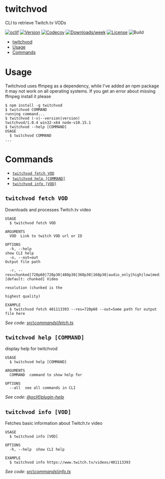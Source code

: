 # twitchvod

CLI to retrieve Twitch.tv VODs

[![oclif](https://img.shields.io/badge/cli-oclif-brightgreen.svg)](https://oclif.io)
[![Version](https://img.shields.io/npm/v/twitchvod.svg)](https://npmjs.org/package/twitchvod)
[![Codecov](https://codecov.io/gh/MatejTuray/twitchvod/branch/master/graph/badge.svg)](https://codecov.io/gh/MatejTuray/twitchvod)
[![Downloads/week](https://img.shields.io/npm/dw/twitchvod.svg)](https://npmjs.org/package/twitchvod)
[![License](https://img.shields.io/npm/l/twitchvod.svg)](https://github.com/MatejTuray/twitchvod/blob/master/package.json)
![Build](https://travis-ci.org/MatejTuray/twitchvod.svg?branch=master)

<!-- toc -->
* [twitchvod](#twitchvod)
* [Usage](#usage)
* [Commands](#commands)
<!-- tocstop -->

# Usage
Twitchvod uses ffmpeg as a dependency, while I've added an npm package it may not work on all operating systems.
If you get an error about missing ffmpeg install it please
<!-- usage -->
```sh-session
$ npm install -g twitchvod
$ twitchvod COMMAND
running command...
$ twitchvod (-v|--version|version)
twitchvod/1.0.4 win32-x64 node-v10.15.1
$ twitchvod --help [COMMAND]
USAGE
  $ twitchvod COMMAND
...
```
<!-- usagestop -->

# Commands

<!-- commands -->
* [`twitchvod fetch VOD`](#twitchvod-fetch-vod)
* [`twitchvod help [COMMAND]`](#twitchvod-help-command)
* [`twitchvod info [VOD]`](#twitchvod-info-vod)

## `twitchvod fetch VOD`

Downloads and processes Twitch.tv video

```
USAGE
  $ twitchvod fetch VOD

ARGUMENTS
  VOD  Link to twitch VOD url or ID

OPTIONS
  -h, --help                                                                              show CLI help
  -o, --out=out                                                                           Output file path

  -r, --res=chunked|720p60|720p30|480p30|360p30|160p30|audio_only|high|low|medium|mobile  [default: chunked] Video
                                                                                          resolution (chunked is the
                                                                                          highest quality)

EXAMPLE
  $ twitchvod fetch 401113393 --res=720p60 --out=Some path for output file here
```

_See code: [src\commands\fetch.ts](https://github.com/MatejTuray/twitchvod/blob/v1.0.4/src\commands\fetch.ts)_

## `twitchvod help [COMMAND]`

display help for twitchvod

```
USAGE
  $ twitchvod help [COMMAND]

ARGUMENTS
  COMMAND  command to show help for

OPTIONS
  --all  see all commands in CLI
```

_See code: [@oclif/plugin-help](https://github.com/oclif/plugin-help/blob/v2.1.6/src\commands\help.ts)_

## `twitchvod info [VOD]`

Fetches basic information about Twitch.tv video

```
USAGE
  $ twitchvod info [VOD]

OPTIONS
  -h, --help  show CLI help

EXAMPLE
  $ twitchvod info https://www.twitch.tv/videos/401113393
```

_See code: [src\commands\info.ts](https://github.com/MatejTuray/twitchvod/blob/v1.0.4/src\commands\info.ts)_
<!-- commandsstop -->
